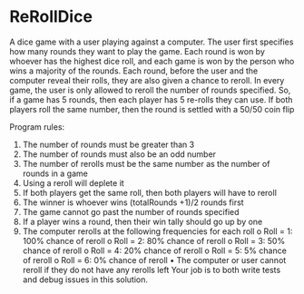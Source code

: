# ReRollDice
A dice game with a user playing against a computer.  The user first specifies how many rounds they want to play the game.  Each round is won by whoever has the highest dice roll, and each game is won by the person who wins a majority of the rounds.  Each round, before the user and the computer reveal their rolls, they are also given a chance to reroll.  In every game, the user is only allowed to reroll the number of rounds specified.  So, if a game has 5 rounds, then each player has 5 re-rolls they can use.  If both players roll the same number, then the round is settled with a 50/50 coin flip

Program rules:
1.	The number of rounds must be greater than 3
1.	The number of rounds must also be an odd number
1.  The number of rerolls must be the same number as the number of rounds in a game
1.	Using a reroll will deplete it
1.	If both players get the same roll, then both players will have to reroll
1.	The winner is whoever wins (totalRounds +1)/2 rounds first
1.	The game cannot go past the number of rounds specified
1.	If a player wins a round, then their win tally should go up by one
1.	The computer rerolls at the following frequencies for each roll
o	Roll = 1: 100% chance of reroll
o	Roll = 2: 80% chance of reroll
o	Roll = 3: 50% chance of reroll
o	Roll = 4: 20% chance of reroll
o	Roll = 5: 5% chance of reroll
o	Roll = 6: 0% chance of reroll
•	The computer or user cannot reroll if they do not have any rerolls left
Your job is to both write tests and debug issues in this solution.
